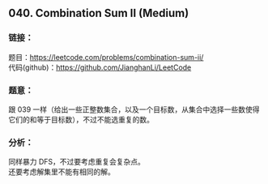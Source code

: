 ## 040. Combination Sum II (Medium)

### **链接**：
题目：https://leetcode.com/problems/combination-sum-ii/  
代码(github)：https://github.com/JianghanLi/LeetCode

### **题意**：
跟 039 一样（给出一些正整数集合，以及一个目标数，从集合中选择一些数使得它们的和等于目标数），不过不能选重复的数。

### **分析**：

同样暴力 DFS，不过要考虑重复会复杂点。  
还要考虑解集里不能有相同的解。  
